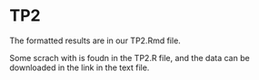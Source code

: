 # TP2

The formatted results are in our TP2.Rmd file.

Some scrach with is foudn in the TP2.R file, and the data can be downloaded in the link in the text file.
